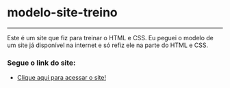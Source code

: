 # modelo-site-treino
---
 Este é um site que fiz para treinar o HTML e CSS. Eu peguei o modelo de um site já disponível na internet e só refiz ele na parte do HTML e CSS.
 
### Segue o link do site:
* [Clique aqui para acessar o site!](https://lucas4zeved0.github.io/modelo-site-treino/)
